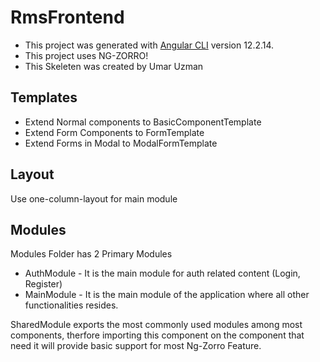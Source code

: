# RmsFrontend

- This project was generated with [Angular CLI](https://github.com/angular/angular-cli) version 12.2.14.
- This project uses NG-ZORRO!
- This Skeleten was created by Umar Uzman

## Templates

- Extend Normal components to BasicComponentTemplate
- Extend Form Components to FormTemplate
- Extend Forms in Modal to ModalFormTemplate

## Layout

Use one-column-layout for main module


## Modules

Modules Folder has 2 Primary Modules

- AuthModule - It is the main module for auth related content (Login, Register)
- MainModule - It is the main module of the application where all other functionalities resides.

SharedModule exports the most commonly used modules among most components, therfore importing this component on the component that need it will provide basic support for most Ng-Zorro Feature.
